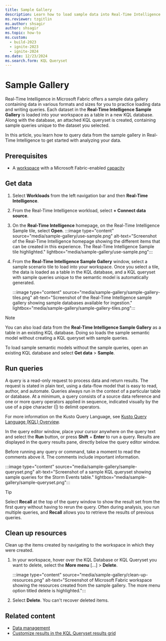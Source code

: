 ```yaml
---
title: Sample Gallery
description: Learn how to load sample data into Real-Time Intelligence and explore it using sample queries in a KQL queryset.
ms.reviewer: tzgitlin
ms.author: shsagir
author: shsagir
ms.topic: how-to
ms.custom:
  - build-2023
  - ignite-2023
  - ignite-2024
ms.date: 12/23/2024
ms.search.form: KQL Queryset
---
```


# Sample Gallery

Real-Time Intelligence in Microsoft Fabric offers a sample data gallery containing data in various formats and sizes for you to practice loading data and writing queries. Each dataset in the **Real-Time Intelligence Sample Gallery** is loaded into your workspace as a table in a new KQL database. Along with the database, an attached KQL queryset is created, containing sample queries unique to the dataset you selected.

In this article, you learn how to query data from the sample gallery in Real-Time Intelligence to get started with analyzing your data.

## Prerequisites

* A [workspace](../fundamentals/create-workspaces.md) with a Microsoft Fabric-enabled [capacity](../enterprise/licenses.md#capacity)

## Get data

1. Select **Workloads** from the left navigation bar and then **Real-Time Intelligence**.
1. From the Real-Time Intelligence workload, select **+ Connect data source**.
1. On the **Real-Time Intelligence** homepage, on the Real-Time Intelligence Sample tile, select **Open**.
    :::image type="content" source="media/sample-gallery/use-sample.png" alt-text="Screenshot of the Real-Time Intelligence homepage showing the different items that can be created in this experience. The Real-Time Intelligence Sample tile highlighted." lightbox="media/sample-gallery/use-sample.png":::
1. From the **Real-Time Intelligence Sample Gallery** window, select a sample scenario tile to load into your workspace. Once you select a tile, the data is loaded as a table in the KQL database, and a KQL queryset with sample queries unique to the semantic model is automatically generated.

    :::image type="content" source="media/sample-gallery/sample-gallery-tiles.png" alt-text="Screenshot of the Real-Time Intelligence sample gallery showing sample databases available for ingestion."  lightbox="media/sample-gallery/sample-gallery-tiles.png":::

> [!NOTE]
> You can also load data from the **Real-Time Intelligence Sample Gallery** as a table in an existing KQL database. Doing so loads the sample semantic model without creating a KQL queryset with sample queries.
>
> To load sample semantic models without the sample queries, open an existing KQL database and select **Get data** > **Sample**.

## Run queries

A query is a read-only request to process data and return results. The request is stated in plain text, using a data-flow model that is easy to read, author, and automate. Queries always run in the context of a particular table or database. At a minimum, a query consists of a source data reference and one or more query operators applied in sequence, indicated visually by the use of a pipe character (|) to delimit operators.

For more information on the Kusto Query Language, see [Kusto Query Language (KQL) Overview](/azure/data-explorer/kusto/query/index?context=/fabric/context/context).

In the query editor window, place your cursor anywhere on the query text and select the **Run** button, or press **Shift** + **Enter** to run a query. Results are displayed in the query results pane, directly below the query editor window.

Before running any query or command, take a moment to read the comments above it. The comments include important information.

:::image type="content" source="media/sample-gallery/sample-queryset.png" alt-text="Screenshot of a sample KQL queryset showing sample queries for the Storm Events table." lightbox="media/sample-gallery/sample-queryset.png":::

> [!TIP]
> Select **Recall** at the top of the query window to show the result set from the first query without having to rerun the query. Often during analysis, you run multiple queries, and **Recall** allows you to retrieve the results of previous queries.

## Clean up resources

Clean up the items created by navigating to the workspace in which they were created.

1. In your workspace, hover over the KQL Database or KQL Queryset you want to delete, select the **More menu** [...] > **Delete**.

    :::image type="content" source="media/sample-gallery/clean-up-resources.png" alt-text="Screenshot of Microsoft Fabric workspace showing the resources created from the sample gallery. The more menu option titled delete is highlighted.":::

1. Select **Delete**. You can't recover deleted items.

## Related content

* [Data management](data-management.md)
* [Customize results in the KQL Queryset results grid](customize-results.md)
